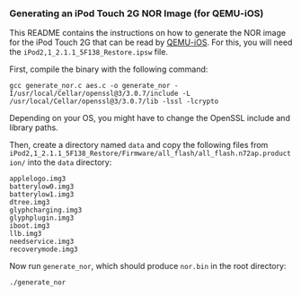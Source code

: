 ### Generating an iPod Touch 2G NOR Image (for QEMU-iOS)

This README contains the instructions on how to generate the NOR image for the iPod Touch 2G that can be read by [QEMU-iOS](https://github.com/devos50/qemu-ios).
For this, you will need the `iPod2,1_2.1.1_5F138_Restore.ipsw` file.

First, compile the binary with the following command:

```
gcc generate_nor.c aes.c -o generate_nor -I/usr/local/Cellar/openssl@3/3.0.7/include -L /usr/local/Cellar/openssl@3/3.0.7/lib -lssl -lcrypto
```

Depending on your OS, you might have to change the OpenSSL include and library paths.

Then, create a directory named `data` and copy the following files from `iPod2,1_2.1.1_5F138_Restore/Firmware/all_flash/all_flash.n72ap.production/` into the `data` directory:

```
applelogo.img3
batterylow0.img3
batterylow1.img3
dtree.img3
glyphcharging.img3
glyphplugin.img3
iboot.img3
llb.img3
needservice.img3
recoverymode.img3
```

Now run `generate_nor`, which should produce `nor.bin` in the root directory:

```
./generate_nor
```
